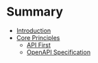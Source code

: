 # Summary

* [Introduction](README.md)
* [Core Principles](core-principles/README.md)
  * [API First](core-principles/api-first.md)
  * [OpenAPI Specification](core-principles/openapi-specification.md)

